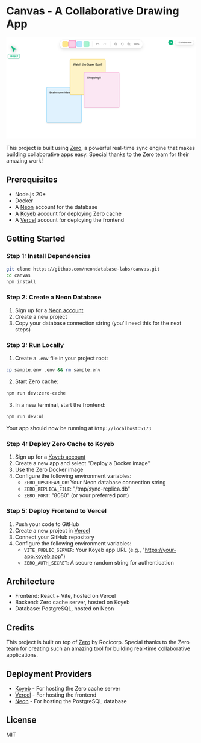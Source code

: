 # Canvas - A Collaborative Drawing App

![Canvas Demo](image.png)

This project is built using [Zero](https://github.com/rocicorp/hello-zero), a powerful real-time sync engine that makes building collaborative apps easy. Special thanks to the Zero team for their amazing work!

## Prerequisites

- Node.js 20+
- Docker
- A [Neon](https://neon.tech) account for the database
- A [Koyeb](https://koyeb.com) account for deploying Zero cache
- A [Vercel](https://vercel.com) account for deploying the frontend

## Getting Started

### Step 1: Install Dependencies

```bash
git clone https://github.com/neondatabase-labs/canvas.git
cd canvas
npm install
```

### Step 2: Create a Neon Database

1. Sign up for a [Neon account](https://neon.tech)
2. Create a new project
3. Copy your database connection string (you'll need this for the next steps)

### Step 3: Run Locally

1. Create a `.env` file in your project root:

```bash
cp sample.env .env && rm sample.env

```

2. Start Zero cache:

```bash
npm run dev:zero-cache
```

3. In a new terminal, start the frontend:

```bash
npm run dev:ui
```

Your app should now be running at `http://localhost:5173`

### Step 4: Deploy Zero Cache to Koyeb

1. Sign up for a [Koyeb account](https://koyeb.com)
2. Create a new app and select "Deploy a Docker image"
3. Use the Zero Docker image
4. Configure the following environment variables:
   - `ZERO_UPSTREAM_DB`: Your Neon database connection string
   - `ZERO_REPLICA_FILE`: "/tmp/sync-replica.db"
   - `ZERO_PORT`: "8080" (or your preferred port)

### Step 5: Deploy Frontend to Vercel

1. Push your code to GitHub
2. Create a new project in [Vercel](https://vercel.com)
3. Connect your GitHub repository
4. Configure the following environment variables:
   - `VITE_PUBLIC_SERVER`: Your Koyeb app URL (e.g., "https://your-app.koyeb.app")
   - `ZERO_AUTH_SECRET`: A secure random string for authentication

## Architecture

- Frontend: React + Vite, hosted on Vercel
- Backend: Zero cache server, hosted on Koyeb
- Database: PostgreSQL, hosted on Neon

## Credits

This project is built on top of [Zero](https://github.com/rocicorp/hello-zero) by Rocicorp. Special thanks to the Zero team for creating such an amazing tool for building real-time collaborative applications.

## Deployment Providers

- [Koyeb](https://koyeb.com) - For hosting the Zero cache server
- [Vercel](https://vercel.com) - For hosting the frontend
- [Neon](https://neon.tech) - For hosting the PostgreSQL database

## License

MIT 